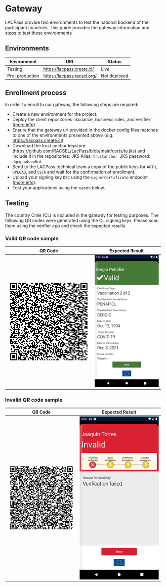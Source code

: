# Gateway

LACPass provide two environments to test the national backend of the participant countries. This guide provides the gateway information and steps to test these environments

## Environments

| Environment | URL | Status |
| ----- | ----- | -----|
| Testing | https://lacpass.create.cl/ | Live |
| Pre-production | https://lacpass.racsel.org/ | Not deployed |


## Enrollment process
In order to enroll to our gateway, the following steps are required:

* Create a new environment for the project.
* Deploy the client repositories: issuance, business rules, and verifier ([more info](https://github.com/RACSEL/LacPass/blob/main/doc/en/implementation.md)).
* Ensure that the gateway url provided in the docker config files matches to one of the environments presented above (e.g. https://lacpass.create.cl).
* Download the trust anchor keystore (https://github.com/RACSEL/LacPass/blob/main/certs/ta.jks) and include it in the repositories. JKS Alias: `trustanchor`. JKS password: `dgcg-p4ssw0rd`.
* Send to the LACPass technical team a copy of the public keys for `AUTH`, `UPLOAD`, and `CSCA` and wait for the confirmation of enrollment. 
* Upload your signing key `DSC` using the `signerCertificate` endpoint ([more info](https://github.com/eu-digital-green-certificates/dgc-participating-countries/blob/main/gateway/OnboardingChecklist.md#test-environment)).
* Test your applications using the cases below.

## Testing
The country Chile (CL) is included in the gateway for testing purposes. The following QR codes were generated using the CL signing keys. Please scan them using the verifier app and check the expected results.

### Valid QR code sample

| QR Code | Expected Result |
| ----- | ----- |
| ![QR](https://raw.githubusercontent.com/RACSEL/LacPass/main/webpage/images/gateway_valid_qr.jpg) | ![Result](https://raw.githubusercontent.com/RACSEL/LacPass/main/webpage/images/gateway_valid_test.jpg) |

### Invalid QR code sample

| QR Code | Expected Result |
| ----- | ----- |
| ![QR](https://raw.githubusercontent.com/RACSEL/LacPass/main/webpage/images/gateway_invalid_qr.jpg) | ![Result](https://raw.githubusercontent.com/RACSEL/LacPass/main/webpage/images/gateway_invalid_test.jpg) |